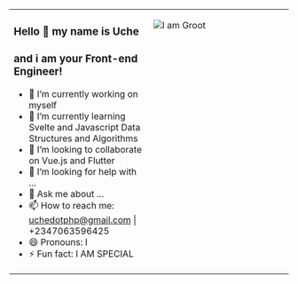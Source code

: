 <table><tr><td valign="top" width="50%">
  
### Hello 👋 my name is Uche 
### and i am your Front-end Engineer!
- 🔭 I’m currently working on myself
- 🌱 I’m currently learning Svelte and Javascript Data Structures and Algorithms
- 👯 I’m looking to collaborate on Vue.js and Flutter
- 🤔 I’m looking for help with ...
- 💬 Ask me about ...
- 📫 How to reach me: uchedotphp@gmail.com | +2347063596425
- 😄 Pronouns: I
- ⚡ Fun fact: I  AM SPECIAL

</td><td valign="top" width="50%">

![I am Groot](https://www.triggatech.com/Groot-PNG-Image-Transparent.png)

</td></tr></table>
